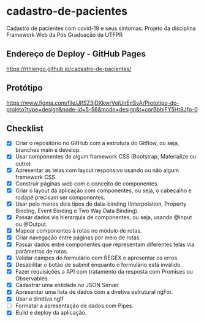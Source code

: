 # cadastro-de-pacientes

Cadastro de pacientes com covid-19 e seus sintomas.
Projeto da disciplina Framework Web da Pós Graduação da UTFPR

## Endereço de Deploy - GitHub Pages

https://rthiengo.github.io/cadastro-de-pacientes/

## Protótipo

https://www.figma.com/file/JlfSZ3jDXkwrVeiUnEnSvA/Prototipo-do-projeto?type=design&node-id=5-56&mode=design&t=corBbhjFY5Ht8Jfp-0

## Checklist

- [x] Criar o repositório no GitHub com a estrutura do Gitflow, ou seja, branches main e develop.
- [x] Usar componentes de algum framework CSS (Bootstrap, Materialize ou outro)
- [x] Apresentar as telas com layout responsivo usando ou não algum framework CSS.
- [x] Construir páginas web com o conceito de componentes.
- [x] Criar o layout da aplicação com componentes, ou seja, o cabeçalho e rodapé precisam ser componentes.
- [x] Usar pelo menos dois tipos de data-binding (Interpolation, Property Binding, Event Binding e Two Way Data Binding).
- [x] Passar dados via hierarquia de componentes, ou seja, usando @Input ou @Output.
- [x] Mapear componentes à rotas no módulo de rotas.
- [x] Criar navegação entre páginas por meio de rotas.
- [x] Passar dados entre componentes que representam diferentes telas via parâmetros de rotas.
- [x] Validar campos do formulário com REGEX e apresentar os erros.
- [x] Desabilitar o botão de submit enquanto o formulário está inválido.
- [x] Fazer requisições a API com tratamento da resposta com Promises ou Observables.
- [x] Cadastrar uma entidade no JSON Server.
- [x] Apresentar uma lista de dados com a diretiva estrutural ngFor.
- [x] Usar a diretiva ngIf
- [ ] Formatar a apresentação de dados com Pipes.
- [x] Build e deploy da aplicação.
